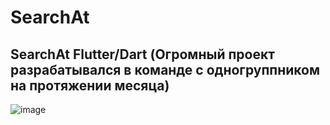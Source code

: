 # SearchAt
## SearchAt Flutter/Dart (Огромный проект разрабатывался в команде с одногруппником на протяжении месяца) 

![image](https://user-images.githubusercontent.com/113111030/221356556-af4e7643-d950-470e-b8fb-c4c19504f56e.png)


